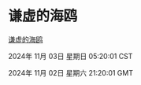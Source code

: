 # 谦虚的海鸥
[谦虚的海鸥](http://219.139.197.74:56308/qxdho/course/base/hotlink/index.php)

2024年 11月 03日 星期日 05:20:01 CST

2024年 11月 02日 星期六 21:20:01 GMT
